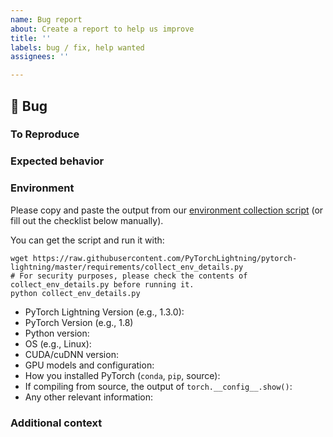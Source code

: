 ```yaml
---
name: Bug report
about: Create a report to help us improve
title: ''
labels: bug / fix, help wanted
assignees: ''

---
```

## 🐛 Bug

<!-- A clear and concise description of what the bug is. -->

### To Reproduce

<!--
Please reproduce using the BoringModel!

You can use the following Colab link:
https://colab.research.google.com/drive/1HvWVVTK8j2Nj52qU4Q4YCyzOm0_aLQF3?usp=sharing
IMPORTANT: has to be public.

or this simple template:
https://github.com/PyTorchLightning/pytorch-lightning/blob/master/pl_examples/bug_report_model.py

If you could not reproduce using the BoringModel and still think there's a bug, please post here
but remember, bugs with code are solved faster!
-->

### Expected behavior

<!-- FILL IN -->

### Environment

Please copy and paste the output from our [environment collection script](https://raw.githubusercontent.com/PyTorchLightning/pytorch-lightning/master/requirements/collect_env_details.py) (or fill out the checklist below manually).

You can get the script and run it with:
```
wget https://raw.githubusercontent.com/PyTorchLightning/pytorch-lightning/master/requirements/collect_env_details.py
# For security purposes, please check the contents of collect_env_details.py before running it.
python collect_env_details.py
```

 - PyTorch Lightning Version (e.g., 1.3.0):
 - PyTorch Version (e.g., 1.8)
 - Python version:
 - OS (e.g., Linux):
 - CUDA/cuDNN version:
 - GPU models and configuration:
 - How you installed PyTorch (`conda`, `pip`, source):
 - If compiling from source, the output of `torch.__config__.show()`:
 - Any other relevant information:

### Additional context

<!-- Add any other context about the problem here. -->
